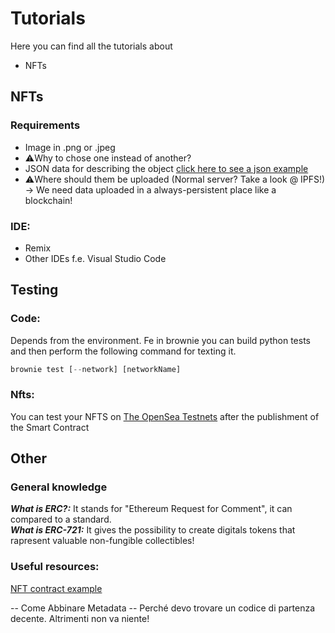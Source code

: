 # Tutorials
Here you can find all the tutorials about
- NFTs
## NFTs
### Requirements
- Image in .png or .jpeg
- ⚠️Why to chose one instead of another?
- JSON data for describing the object [click here to see a json example](Examples/metadata.json)
- ⚠️Where should them be uploaded (Normal server? Take a look @ IPFS!) -> We need data uploaded in a always-persistent place like a blockchain!
### IDE:
- Remix
- Other IDEs f.e. Visual Studio Code
## Testing
### Code:
Depends from the environment. Fe in brownie you can build python tests and then perform the following command for texting it.
```python
brownie test [--network] [networkName]
```
### Nfts:
You can test your NFTS on [The OpenSea Testnets](https://testnets.opensea.io/) after the publishment of the Smart Contract
## Other
### General knowledge
___What is ERC?:___ It stands for "Ethereum Request for Comment", it can compared to a standard.<br>
___What is ERC-721:___ It gives the possibility to create digitals tokens that rapresent valuable non-fungible collectibles!<br>

### Useful resources: 
[NFT contract example](https://github.com/HashLips/hashlips_nft_contract)

-- Come Abbinare Metadata --
Perché devo trovare un codice di partenza decente. Altrimenti non va niente!
